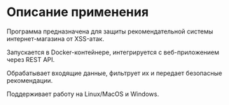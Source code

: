 # Описание применения

Программа предназначена для защиты рекомендательной системы интернет-магазина от XSS-атак.

Запускается в Docker-контейнере, интегрируется с веб-приложением через REST API.

Обрабатывает входящие данные, фильтрует их и передает безопасные рекомендации.

Поддерживает работу на Linux/MacOS и Windows.
